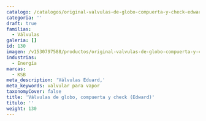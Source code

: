 ```yaml
---
catalogo: /catalogos/original-valvulas-de-globo-compuerta-y-check-edward.pdf
categoria: ''
draft: true
familias:
  - Válvulas
galeria: []
id: 130
imagen: /v1530797588/productos/original-valvulas-de-globo-compuerta-y-check-edward.jpg
industrias:
  - Energía
marcas:
  - KSB
meta_description: 'Válvulas Eduard,'
meta_keywords: valvular para vapor
taxonomyCover: false
title: 'Válvulas de globo, compuerta y check (Edward)'
titulo: ''
weight: 130
---
```



